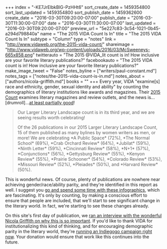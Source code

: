 +++
index = "-KE7JrElbkBlG-PzHHt6"
sort_create_date = 1459354800
sort_last_updated = 1459354800
sort_publish_date = 1459362600
create_date = "2016-03-30T09:20:00-07:00"
publish_date = "2016-03-30T11:30:00-07:00"
date = "2016-03-30T11:30:00-07:00"
last_updated = "2016-03-30T09:20:00-07:00"
preview_url = "5e227c83-3c54-1021-0b45-a294d798840a"
name = "The 2015 VIDA Count Is In"
title = "The 2015 VIDA Count Is In"
subtype = "Column"
type = "notes"
link = "http://www.vidaweb.org/the-2015-vida-count/"
shareimage = "http://www.vidaweb.org/wp-content/uploads/2016/03/McSweeneys-665x858.png"
twitterauto = "The 2015 @VIDA_lit count is in! How inclusive are your favorite literary publications?"
facebookauto = "The 2015 VIDA count is in! How inclusive are your favorite literary publications?"
make_image_tweet = "False"
notes_byline = ["writers/paul-constant.md"]
notes_tags = ["notes/the-2015-vida-count-is-in.md"]
notes_about = ["authors/nicola-griffith.md"]
books = ""
+++
Every year, VIDA "examine[s] race and ethnicity, gender, sexual identity and ability" by counting the demographics of literary institutions like awards and magazines. Their [2015 Count](http://www.vidaweb.org/the-2015-vida-count/) examines literary magazines and review outlets, and the news is...[drumroll]...[at least partially good](http://www.vidaweb.org/the-2015-vida-count/)!

<blockquote><p>Our Larger Literary Landscape count is in its third year, and we are seeing results worth celebrating!</p>

<p>Of the 26 publications in our 2015 Larger Literary Landscape Count, 15 of them published as many bylines by women writers as men, or more! We are celebrating *A Public Space* (72%), *The Normal School* (69%), *Crab Orchard Review* (64%), *Jubilat* (59%), *Ninth Letter* (59%), *Cincinnati Review* (58%), *N+1* (57%), *Conjunctions* (56%), *Gettysburg Review* (55%), *Kenyon Review* (55%), *Prairie Schooner* (54%), *Colorado Review* (53%), *Missouri Review* (52%), *Pleiades* (50%), and *Harvard Review* (50%).</p></blockquote>

This is wonderful news. Of course, plenty of publications are nowhere near achieving gender/race/ability parity, and they're identified in this report as well. I suggest you [go and spend some time with these infographics](http://www.vidaweb.org/the-2015-vida-count/), which are fascinating. It's only by counting, by making a conscious effort to ensure that people are included, that we'll start to see significant change in the literary world. In fact, we're starting to see these changes already.

On this site's first day of publication, we [ran an interview with the wonderful Nicola Griffith on why this is so important](http://seattlereviewofbooks.com/notes/2015/07/27/talking-with-nicola-griffith-about-the-importance-of-counting-womens-stories/). If you'd like to thank VIDA for institutionalizing this kind of thinking, and for encouraging demographic parity in the literary world, they're [running an Indiegogo campaign right now](https://www.generosity.com/fundraising/fund-vida-s-present-and-future). Your donation would ensure that work like this continues into the future.